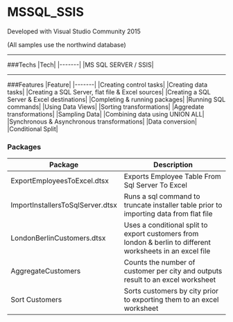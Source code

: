 # MSSQL_SSIS

Developed with Visual Studio Community 2015

(All samples use the northwind database)

---

###Techs
|Tech|
|-------|
|MS SQL SERVER / SSIS|

---

###Features
|Feature|
|-------|
|Creating control tasks|
|Creating data tasks|
|Creating a SQL Server, flat file & Excel sources|
|Creating a SQL Server & Excel destinations|
|Completing & running packages|
|Running SQL commands|
|Using Data Views|
|Sorting transformations|
|Aggredate transformations|
|Sampling Data|
|Combining data using UNION ALL|
|Synchronous & Asynchronous transformations|
|Data conversion|
|Conditional Split|

### Packages
|Package|Description|
|-------|-----------|
|ExportEmployeesToExcel.dtsx|Exports Employee Table From Sql Server To Excel|
|ImportInstallersToSqlServer.dtsx|Runs a sql command to truncate installer table prior to importing data from flat file|
|LondonBerlinCustomers.dtsx| Uses a conditional split to export customers from london & berlin to different worksheets in an excel file|
|AggregateCustomers|Counts the number of customer per city and outputs result to an excel worksheet|
|Sort Customers| Sorts customers by city prior to exporting them to an excel worksheet|